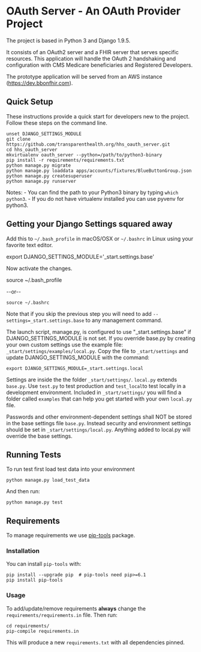 OAuth Server - An OAuth Provider Project
========================================
The project is based in Python 3 and Django 1.9.5.

It consists of an OAuth2 server and a FHIR server that serves specific 
resources. This application will handle the OAuth 2 handshaking and 
configuration with CMS Medicare beneficiaries and Registered Developers.

The prototype application will be served from an AWS instance 
(https://dev.bbonfhir.com).
   


Quick Setup
-----------

These instructions provide a quick start for developers new to the project.
Follow these steps on the command line.

    unset DJANGO_SETTINGS_MODULE
    git clone https://github.com/transparenthealth.org/hhs_oauth_server.git
    cd hhs_oauth_server
    mkvirtualenv oauth_server --python=/path/to/python3-binary
    pip install -r requirements/requirements.txt
    python manage.py migrate
    python manage.py loaddata apps/accounts/fixtures/BlueButtonGroup.json
    python manage.py createsuperuser
    python manage.py runserver
    
    
Notes: 
    - You can find the path to your Python3 binary by typing `which python3`.
    - If you do not have virtualenv installed you can use pyvenv for python3.

Getting your Django Settings squared away
-------------------------------------------

Add this to `~/.bash_profile`  in macOS/OSX or `~/.bashrc` in Linux using 
your favorite text editor.


   export DJANGO_SETTINGS_MODULE='_start.settings.base'

Now activate the changes.

   source ~/.bash_profile

--or--

    source ~/.bashrc

Note that if you skip the previous step you will need to add 
`--settings=_start.settings.base` to any management command.

The launch script, manage.py, is configured to use "_start.settings.base" if
DJANGO_SETTINGS_MODULE is not set. If you override base.py by creating your
own custom settings use the example file: `_start/settings/examples/local.py`.
Copy the file to `_start/settings` and update DJANGO_SETTINGS_MODULE with the
command:

    export DJANGO_SETTINGS_MODULE=_start.settings.local
    
Settings are inside the the folder `_start/settings/`.  `local.py` extends 
`base.py`. Use `test.py` to test production and `test_local`to test locally in
a development environment.  Included in `_start/settings/` you will find a 
folder called `examples` that can help you get started with your own `local.py` 
file.

Passwords and other environment-dependent settings shall NOT be stored in the 
base settings file `base.py`. Instead security and environment settings 
should be set in `_start/settings/local.py`. Anything added to local.py will 
override the base settings.

Running Tests
-------------

To run test first load test data into your environment

    python manage.py load_test_data

And then run:

    python manage.py test

Requirements
------------

To manage requirements we use [pip-tools][0] package.

[0]: https://github.com/nvie/pip-tools

### Installation

You can install `pip-tools` with:

    pip install --upgrade pip  # pip-tools need pip>=6.1
    pip install pip-tools

### Usage

To add/update/remove requirements **always** change the 
`requirements/requirements.in` file. Then run:

    cd requirements/
    pip-compile requirements.in

This will produce a new `requirements.txt` with all dependencies pinned.
